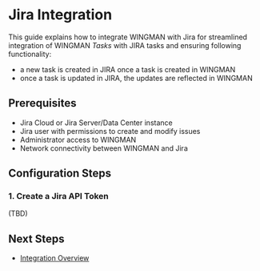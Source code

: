 # Jira Integration

This guide explains how to integrate WINGMAN with Jira for streamlined integration of WINGMAN *Tasks* with JIRA tasks and ensuring following functionality:

- a new task is created in JIRA once a task is created in WINGMAN
- once a task is updated in JIRA, the updates are reflected in WINGMAN

## Prerequisites

- Jira Cloud or Jira Server/Data Center instance
- Jira user with permissions to create and modify issues
- Administrator access to WINGMAN
- Network connectivity between WINGMAN and Jira

## Configuration Steps

### 1. Create a Jira API Token

(TBD)


## Next Steps

- [Integration Overview](overview.md)

